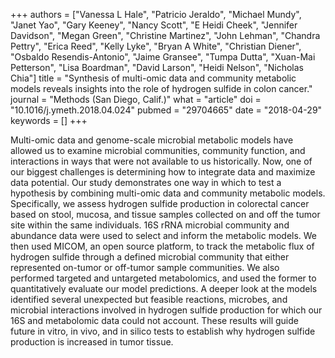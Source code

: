 +++
authors = ["Vanessa L Hale", "Patricio Jeraldo", "Michael Mundy", "Janet Yao", "Gary Keeney", "Nancy Scott", "E Heidi Cheek", "Jennifer Davidson", "Megan Green", "Christine Martinez", "John Lehman", "Chandra Pettry", "Erica Reed", "Kelly Lyke", "Bryan A White", "Christian Diener", "Osbaldo Resendis-Antonio", "Jaime Gransee", "Tumpa Dutta", "Xuan-Mai Petterson", "Lisa Boardman", "David Larson", "Heidi Nelson", "Nicholas Chia"]
title = "Synthesis of multi-omic data and community metabolic models reveals insights into the role of hydrogen sulfide in colon cancer."
journal = "Methods (San Diego, Calif.)"
what = "article"
doi = "10.1016/j.ymeth.2018.04.024"
pubmed = "29704665"
date = "2018-04-29"
keywords = []
+++

Multi-omic data and genome-scale microbial metabolic models have allowed us to examine microbial communities, community function, and interactions in ways that were not available to us historically. Now, one of our biggest challenges is determining how to integrate data and maximize data potential. Our study demonstrates one way in which to test a hypothesis by combining multi-omic data and community metabolic models. Specifically, we assess hydrogen sulfide production in colorectal cancer based on stool, mucosa, and tissue samples collected on and off the tumor site within the same individuals. 16S rRNA microbial community and abundance data were used to select and inform the metabolic models. We then used MICOM, an open source platform, to track the metabolic flux of hydrogen sulfide through a defined microbial community that either represented on-tumor or off-tumor sample communities. We also performed targeted and untargeted metabolomics, and used the former to quantitatively evaluate our model predictions. A deeper look at the models identified several unexpected but feasible reactions, microbes, and microbial interactions involved in hydrogen sulfide production for which our 16S and metabolomic data could not account. These results will guide future in vitro, in vivo, and in silico tests to establish why hydrogen sulfide production is increased in tumor tissue.
